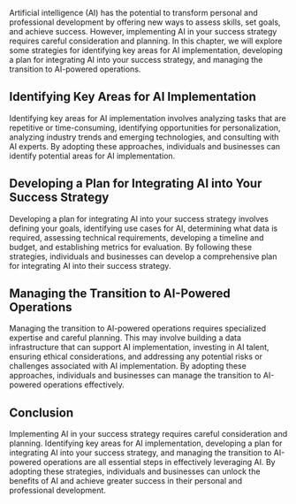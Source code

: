 
Artificial intelligence (AI) has the potential to transform personal and professional development by offering new ways to assess skills, set goals, and achieve success. However, implementing AI in your success strategy requires careful consideration and planning. In this chapter, we will explore some strategies for identifying key areas for AI implementation, developing a plan for integrating AI into your success strategy, and managing the transition to AI-powered operations.

Identifying Key Areas for AI Implementation
-------------------------------------------

Identifying key areas for AI implementation involves analyzing tasks that are repetitive or time-consuming, identifying opportunities for personalization, analyzing industry trends and emerging technologies, and consulting with AI experts. By adopting these approaches, individuals and businesses can identify potential areas for AI implementation.

Developing a Plan for Integrating AI into Your Success Strategy
---------------------------------------------------------------

Developing a plan for integrating AI into your success strategy involves defining your goals, identifying use cases for AI, determining what data is required, assessing technical requirements, developing a timeline and budget, and establishing metrics for evaluation. By following these strategies, individuals and businesses can develop a comprehensive plan for integrating AI into their success strategy.

Managing the Transition to AI-Powered Operations
------------------------------------------------

Managing the transition to AI-powered operations requires specialized expertise and careful planning. This may involve building a data infrastructure that can support AI implementation, investing in AI talent, ensuring ethical considerations, and addressing any potential risks or challenges associated with AI implementation. By adopting these approaches, individuals and businesses can manage the transition to AI-powered operations effectively.

Conclusion
----------

Implementing AI in your success strategy requires careful consideration and planning. Identifying key areas for AI implementation, developing a plan for integrating AI into your success strategy, and managing the transition to AI-powered operations are all essential steps in effectively leveraging AI. By adopting these strategies, individuals and businesses can unlock the benefits of AI and achieve greater success in their personal and professional development.
